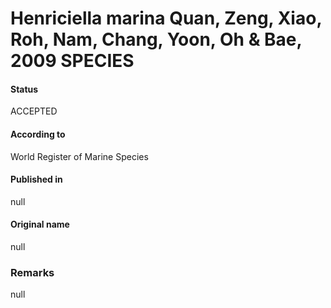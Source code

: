 # Henriciella marina Quan, Zeng, Xiao, Roh, Nam, Chang, Yoon, Oh & Bae, 2009 SPECIES

#### Status
ACCEPTED

#### According to
World Register of Marine Species

#### Published in
null

#### Original name
null

### Remarks
null